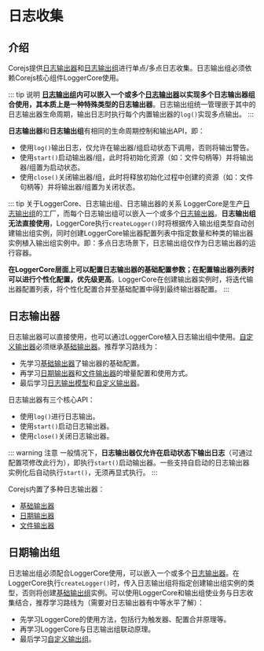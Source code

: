 # 日志收集

## 介绍

Corejs提供[日志输出器](#日志输出器)和[日志输出组](#日志输出组)进行单点/多点日志收集。日志输出组必须依赖Corejs核心组件LoggerCore使用。

::: tip 说明
**[日志输出组](#日志输出组)内可以嵌入一个或多个[日志输出器](#日志输出器)以实现多个日志输出器组合使用，其本质上是一种特殊类型的日志输出器**。日志输出组统一管理嵌于其中的日志输出器生命周期，输出日志时执行每个内置输出器的```log()```实现多点输出。
:::

**日志输出器**和**日志输出组**有相同的生命周期控制和输出API，即：

- 使用```log()```输出日志，仅允许在输出器/组启动状态下调用，否则将输出警告。
- 使用```start()```启动输出器/组，此时将初始化资源（如：文件句柄等）并将输出器/组置为启动状态。
- 使用```close()```关闭输出器/组，此时将释放初始化过程中创建的资源（如：文件句柄等）并将输出器/组置为关闭状态。

::: tip 关于LoggerCore、日志输出组、日志输出器的关系
LoggerCore是生产[日志输出组](#日志输出组)的工厂，而每个日志输出组可以嵌入一个或多个[日志输出器](#日志输出器)。**日志输出组无法直接使用**，LoggerCore执行```createLogger()```时将根据传入输出组类型自动创建输出组实例，同时创建LoggerCore输出器配置列表中指定数量和种类的输出器实例植入输出组实例中。即：多点日志场景下，日志输出组仅作为日志输出器的运行容器。

**在LoggerCore层面上可以配置日志输出器的基础配置参数；在配置输出器列表时可以进行个性化配置，优先级更高**。LoggerCore在创建输出器实例时，将迭代输出器配置列表，将个性化配置合并至基础配置中得到最终输出器配置。
:::

## 日志输出器

日志输出器可以直接使用，也可以通过LoggerCore植入日志输出组中使用。[自定义输出器](/guide/logger-customizing.html)必须继承[基础输出器](/guide/logger-introduce.html#基础输出器)。推荐学习路线为：

- 先学习[基础输出器](/guide/logger-introduce.html#基础输出器)了输出器的基础配置。
- 再学习[日期输出器](/guide/logger-introduce.html#日期输出器)和[文件输出器](/guide/logger-introduce.html#文件输出器)的增量配置和使用方式。
- 最后学习[日志输出模型](/guide/logger-introduce.html#输出器模型)和[自定义输出器](/guide/logger-customizing.html)。

日志输出器有三个核心API：

- 使用```log()```进行日志输出。
- 使用```start()```启动日志输出器。
- 使用```close()```关闭日志输出器。

::: warning 注意
一般情况下，**日志输出器仅允许在启动状态下输出日志**（可通过配置项修改此行为），即执行```start()```启动输出器。一些支持自启动的日志输出器实例化后自动执行```start()```，无须再显式执行。
:::

Corejs内置了多种日志输出器：

- [基础输出器](/guide/logger-introduce.html#基础输出器)
- [日期输出器](/guide/logger-introduce.html#日期输出器)
- [文件输出器](/guide/logger-introduce.html#文件输出器)

## 日期输出组

日志输出组必须配合LoggerCore使用，可以嵌入一个或多个[日志输出器](#日志输出器)。在LoggerCore执行```createLogger()```时，传入日志输出组将指定创建输出组实例的类型，否则将创建[基础输出组](/guide/logger-group-introduce)实例。可以使用LoggerCore和输出组使业务与日志收集结合，推荐学习路线为（需要对日志输出器有中等水平了解）：

- 先学习LoggerCore的使用方法，包括行为触发器、配置合并原理等。
- 再学习LoggerCore与日志输出组联动原理。
- 最后学习[自定义输出组](/guide/logger-group-customizing.html)。
